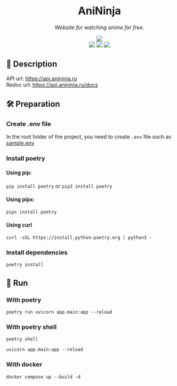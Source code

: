 <h1 align="center">AniNinja</h1>
<p align="center"><i>Website for watching anime for free.</i></p>
<div align="center">
<img src="https://img.shields.io/badge/Python-3.11-brightgreen.svg">
</br>
<img src="https://img.shields.io/badge/FastAPI-005571?style=for-the-badge&logo=fastapi">
<img src="https://img.shields.io/badge/Poetry-%233B82F6.svg?style=for-the-badge&logo=poetry&logoColor=0B3D8D">
<img src="https://img.shields.io/badge/docker-%230db7ed.svg?style=for-the-badge&logo=docker&logoColor=white">
</div>

## 📝 Description

API url: https://api.anininja.ru
<br>
Redoc url: https://api.anininja.ru/docs

## 🛠️ Preparation

### Create .env file

In the root folder of the project, you need to create `.env` file such as [sample.env](https://github.com/Tarodictrl/anininja_backend/blob/develop/sample.env)
### Install poetry

#### Using pip:

`pip install poetry`
or
`pip3 install poetry`

#### Using pipx:

`pipx install poetry`

#### Using curl

`curl -sSL https://install.python-poetry.org | python3 -`

### Install dependencies

`poetry install`


## 🏹 Run

### With poetry

`poetry run uvicorn app.main:app --reload`

### With poetry shell

`poetry shell`

`uvicorn app.main:app --reload`

### With docker

`docker compose up --build -d`
